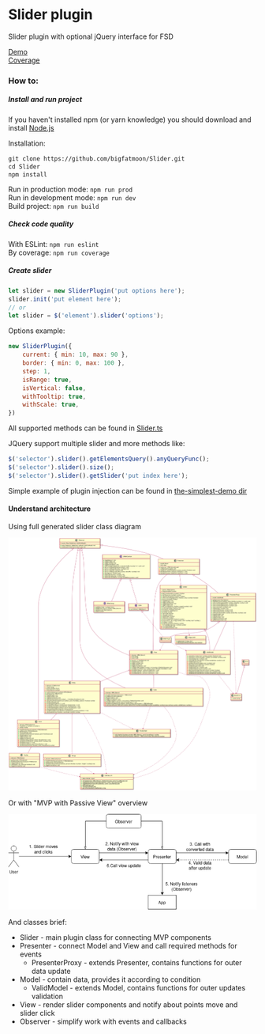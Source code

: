 # Slider plugin

Slider plugin with optional jQuery interface for FSD

[Demo](https://bigfatmoon.github.io/Slider/index.html)  
[Coverage](https://bigfatmoon.github.io/Slider/coverage/lcov-report/index.html)

### How to:

##### Install and run project
If you haven't installed npm (or yarn knowledge) you should download and install [Node.js](https://nodejs.org/en/)

Installation:
```
git clone https://github.com/bigfatmoon/Slider.git
cd Slider
npm install
```
Run in production mode: ```npm run prod```  
Run in development mode: ```npm run dev```  
Build project: ```npm run build```

##### Check code quality
With ESLint: ```npm run eslint```  
By coverage: ```npm run coverage```

##### Create slider

```javascript
let slider = new SliderPlugin('put options here');
slider.init('put element here');
// or
let slider = $('element').slider('options');
```
Options example:
```javascript
new SliderPlugin({
    current: { min: 10, max: 90 },
    border: { min: 0, max: 100 },
    step: 1,
    isRange: true,
    isVertical: false,
    withTooltip: true,
    withScale: true,
})
```

All supported methods can be found in [Slider.ts](src/slider/Slider.ts)

JQuery support multiple slider and more methods like:

```javascript
$('selector').slider().getElementsQuery().anyQueryFunc();
$('selector').slider().size();
$('selector').slider().getSlider('put index here');
```

Simple example of plugin injection can be found in [the-simplest-demo dir](./the-simplest-demo)

#### Understand architecture

Using full generated slider class diagram

![uml](diagrams/uml.svg)

Or with "MVP with Passive View" overview

![overview](diagrams/overview.png)

And classes brief:

- Slider - main plugin class for connecting MVP components
- Presenter - connect Model and View and call required methods for events
  - PresenterProxy - extends Presenter, contains functions for outer data update
- Model - contain data, provides it according to condition
  - ValidModel - extends Model, contains functions for outer updates validation
- View - render slider components and notify about points move and slider click
- Observer - simplify work with events and callbacks
